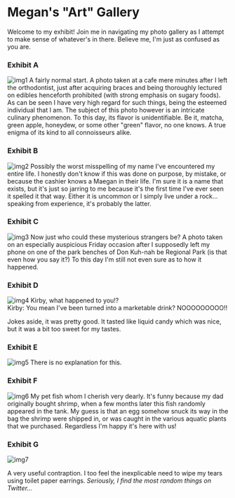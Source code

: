 # Megan's "Art" Gallery
Welcome to my exhibit! Join me in navigating my photo gallery as I attempt to make sense of whatever's in there. Believe me, I'm just as confused as you are.
 
### Exhibit A
![img1](https://user-images.githubusercontent.com/114502873/194469369-859c7404-3e82-47cd-b6d2-b778fd788aba.jpg)
A fairly normal start. A photo taken at a cafe mere minutes after I left the orthodontist, just after acquiring braces and being thoroughly lectured on edibles henceforth prohibited (with strong emphasis on sugary foods). As can be seen I have very high regard for such things, being the esteemed individual that I am. The subject of this photo however is an intricate culinary phenomenon. To this day, its flavor is unidentifiable. Be it, matcha, green apple, honeydew, or some other "green" flavor, no one knows. A true enigma of its kind to all connoisseurs alike.

### Exhibit B
![img2](https://user-images.githubusercontent.com/114502873/194470810-5816bdd3-08c2-4799-adfe-d35a9875e6e7.jpg)
Possibly the worst misspelling of my name I've encountered my entire life. I honestly don't know if this was done on purpose, by mistake, or because the cashier knows a Maegan in their life. I'm sure it is a name that exists, but it's just so jarring to me because it's the first time I've ever seen it spelled it that way. Either it is uncommon or I simply live under a rock... speaking from experience, it's probably the latter.

### Exhibit C
![img3](https://user-images.githubusercontent.com/114502873/194471907-5e6ca931-7f77-4901-8e4d-06b9e5e90b66.jpg)
Now just who could these mysterious strangers be? A photo taken on an especially auspicious Friday occasion after I supposedly left my phone on one of the park benches of Don Kuh-nah be Regional Park (is that even how you say it?) To this day I'm still not even sure as to how it happened.

### Exhibit D
![img4](https://user-images.githubusercontent.com/114502873/194472518-2492aa1c-7c7d-4f58-8484-0b1798cb3607.JPG)
Kirby, what happened to you!?                                                                                                                                             
Kirby: You mean I've been turned into a marketable drink? NOOOOOOOOO!!

Jokes aside, it was pretty good. It tasted like liquid candy which was nice, but it was a bit too sweet for my tastes.

### Exhibit E
![img5](https://user-images.githubusercontent.com/114502873/194473274-f2f3ed0e-1f7a-4d54-9514-54a796e3c174.jpg)
There is no explanation for this.

### Exhibit F
![img6](https://user-images.githubusercontent.com/114502873/194473510-564b54fa-68a6-4cf6-9f10-36c5d55d4357.jpg)
My pet fish whom I cherish very dearly. It's funny because my dad originally bought shrimp, when a few months later this fish randomly appeared in the tank. My guess is that an egg somehow snuck its way in the bag the shrimp were shipped in, or was caught in the various aquatic plants that we purchased. Regardless I'm happy it's here with us!

### Exhibit G
![img7](https://user-images.githubusercontent.com/114502873/194474059-282c7999-14ed-43e3-bcaa-fd49a9a51286.JPG)

A very useful contraption. I too feel the inexplicable need to wipe my tears using toilet paper earrings. *Seriously, I find the most random things on Twitter...*

